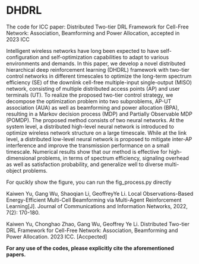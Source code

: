 # DHDRL

The code for ICC paper: Distributed Two-tier DRL Framework for Cell-Free Network: Association, Beamforming and Power Allocation, accepted in 2023 ICC

Intelligent wireless networks have long been expected to have self-configuration and self-optimization capabilities to adapt to various environments and demands. In this paper, we develop a novel distributed hierarchical deep reinforcement learning (DHDRL) framework with two-tier control networks in different timescales to optimize the long-term spectrum efficiency (SE) of the downlink cell-free multiple-input single-output (MISO) network, consisting of multiple distributed access points (AP) and user terminals (UT). To realize the proposed two-tier control strategy, we decompose the optimization problem into two subproblems, AP-UT association (AUA) as well as beamforming and power allocation (BPA), resulting in a Markov decision process (MDP) and Partially Observable MDP (POMDP). The proposed method consists of two neural networks. At the system level, a distributed high-level neural network is introduced to optimize wireless network structure on a large timescale. While at the link level, a distributed low-level neural network is proposed to mitigate inter-AP interference and improve the transmission performance on a small timescale. Numerical results show that our method is effective for high-dimensional problems, in terms of spectrum efficiency, signaling overhead as well as satisfaction probability, and generalize well to diverse multi-object problems.


For qucikly show the figure, you can run the fig_process.py directly



Kaiwen Yu, Gang Wu, Shaoqian Li, GeoffreyYe Li. Local Observations-Based Energy-Efficient Multi-Cell Beamforming via Multi-Agent Reinforcement Learning[J]. Journal of Communications and Information Networks, 2022, 7(2): 170-180.

Kaiwen Yu, Chonghao Zhao, Gang Wu, Geoffrey Ye Li. Distributed Two-tier DRL Framework for Cell-Free Network: Association, Beamforming and Power Allocation. 2023 ICC. [Accpected]

**For any use of the codes, please explicitly cite the aforementioned papers.**
